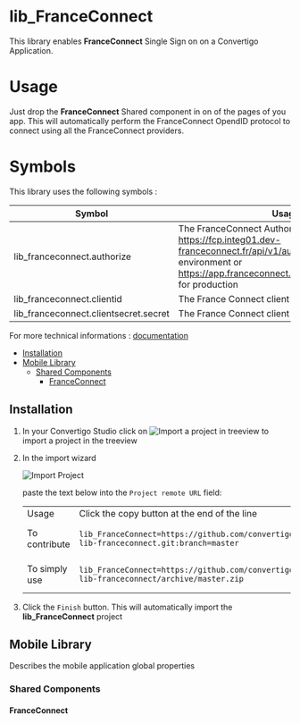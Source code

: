 


# lib_FranceConnect

This library enables **FranceConnect** Single Sign on on a Convertigo Application. 

# Usage

Just drop the **FranceConnect** Shared component in on of the pages of you app. This will automatically perform the FranceConnect OpendID protocol to connect using all the FranceConnect providers.

# Symbols

This library uses the following symbols :


| Symbol                            		| Usage    		| Default Value|
| --------------------------------------| ------------- |---------------|
| lib_franceconnect.authorize 			| The FranceConnect Authorize Url. Can be https://fcp.integ01.dev-franceconnect.fr/api/v1/authorize for integration environment or https://app.franceconnect.gouv.fr/api/v1/authorize for production		| https://app.franceconnect.gouv.fr/api/v1/authorize  |
| lib_franceconnect.clientid   			| The France Connect client id	 | 211286433e39cce01db448d80181bdfd005554b19cd51b3fe7943f6b3b86ab6e |
| lib_franceconnect.clientsecret.secret 	| The France Connect client secret	|2791a731e6a59f56b6b4dd0d08c9b1f593b5f3658b9fd731cb24248e2669af4b |




For more technical informations : [documentation](./project.md)

- [Installation](#installation)
- [Mobile Library](#mobile-library)
    - [Shared Components](#shared-components)
        - [FranceConnect](#franceconnect)


## Installation

1. In your Convertigo Studio click on ![](https://github.com/convertigo/convertigo/blob/develop/eclipse-plugin-studio/icons/studio/project_import.gif?raw=true "Import a project in treeview") to import a project in the treeview
2. In the import wizard

   ![](https://github.com/convertigo/convertigo/blob/develop/eclipse-plugin-studio/tomcat/webapps/convertigo/templates/ftl/project_import_wzd.png?raw=true "Import Project")
   
   paste the text below into the `Project remote URL` field:
   <table>
     <tr><td>Usage</td><td>Click the copy button at the end of the line</td></tr>
     <tr><td>To contribute</td><td>

     ```
     lib_FranceConnect=https://github.com/convertigo/c8oprj-lib-franceconnect.git:branch=master
     ```
     </td></tr>
     <tr><td>To simply use</td><td>

     ```
     lib_FranceConnect=https://github.com/convertigo/c8oprj-lib-franceconnect/archive/master.zip
     ```
     </td></tr>
    </table>
3. Click the `Finish` button. This will automatically import the __lib_FranceConnect__ project


## Mobile Library

Describes the mobile application global properties

### Shared Components

#### FranceConnect



